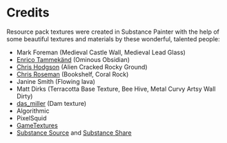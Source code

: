 # Credits

Resource pack textures were created in Substance Painter with the help of some beautiful textures and materials by these wonderful, talented people:

- Mark Foreman (Medieval Castle Wall, Medieval Lead Glass)
- [Enrico Tammekänd](https://enricot.artstation.com/) (Ominous Obsidian)
- [Chris Hodgson](https://www.artstation.com/christopherhodgson) (Alien Cracked Rocky Ground)
- [Chris Roseman](https://www.artstation.com/topherrose) (Bookshelf, Coral Rock)
- Janine Smith (Flowing lava)
- Matt Dirks (Terracotta Base Texture, Bee Hive, Metal Curvy Artsy Wall Dirty)
- [das_miller](https://flickr.com/photos/das_miller/6077962895) (Dam texture)
- Algorithmic
- PixelSquid
- [GameTextures](https://gametextures.com)
- [Substance Source](https://source.substance3d.com/) and [Substance Share](https://share.substance3d.com/)
